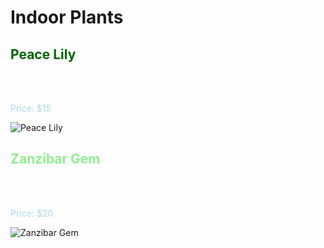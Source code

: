 <!DOCTYPE html>
<html>
<head>
<title>Indoor Plants</title>
  <meta charset="utf-8">
<meta name="description" content="Explore a variety of indoor plants for your home or office."./>
</head>
<body style=background-color:gray">
<h1>Indoor Plants</h1>
 <h2 style="color:darkgreen">Peace Lily</h2>
 <p style="color:white">The Peace Lily, known for its elegant white flowers, is
a popular choice for indoor spaces.</p> 
<p style="color:lightblue">Price: $15</p>
 <img src="https://edube.org/uploads/media/default/0001/04/spathiph
yllum-peace-lily.jpg", alt="Peace Lily"/>
<h2 style="color:lightgreen">Zanzibar Gem</h2>
<p style="color:white">The Zanzibar Gem, with its glossy green foliage,
is a low-maintenance indoor plant perfect for beginners.</p>
<p style="color:lightblue">Price: $20</p>
<img src="https://edube.org/uploads/media/default/0001/04/zamiocul
cas-zanzibar-gem.jpg", alt="Zanzibar Gem"/>
 </body>
 </html>
